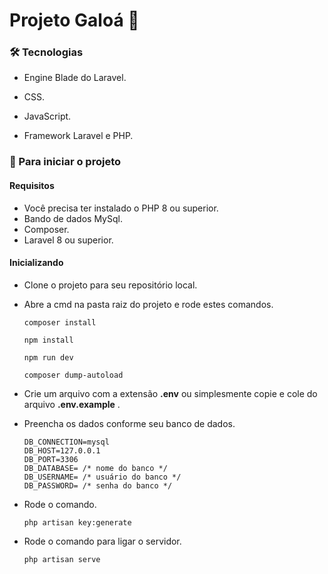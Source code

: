 # Projeto Galoá 🍊

### 🛠 Tecnologias

* Engine Blade do Laravel.
* CSS.

* JavaScript.

* Framework Laravel e PHP.

### 🚀 Para iniciar o projeto

#### Requisitos

* Você precisa ter instalado o PHP 8 ou superior.
* Bando de dados MySql.
* Composer.
* Laravel 8 ou superior.

#### Inicializando

* Clone o projeto para seu repositório local.

* Abre a cmd na pasta raiz do projeto e rode estes comandos.

  ```
  composer install

  npm install

  npm run dev

  composer dump-autoload

  ```

* Crie um arquivo com a extensão  **.env** ou simplesmente copie e cole do arquivo  **.env.example** .

* Preencha os dados conforme seu banco de dados.

  ```
  DB_CONNECTION=mysql
  DB_HOST=127.0.0.1
  DB_PORT=3306
  DB_DATABASE= /* nome do banco */
  DB_USERNAME= /* usuário do banco */
  DB_PASSWORD= /* senha do banco */
  ```



* Rode o comando.

  ```
  php artisan key:generate
  ```

* Rode o comando para ligar o servidor.

  ```
  php artisan serve
  ```



